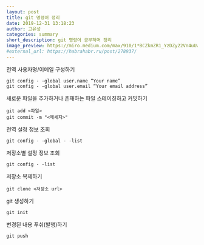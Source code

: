 ```yaml
---
layout: post
title: git 명령어 정리
date: 2019-12-31 13:18:23
author: 고유성
categories: summary
short_description: git 명령어 공부하며 정리
image_preview: https://miro.medium.com/max/910/1*BCZkmZR1_YzDZy22Vn4uUw.png
#external_url: https://habrahabr.ru/post/278937/
---
```

전역 사용자명/이메일 구성하기

~~~
git config - -global user.name “Your name”
git config - -global user.email “Your email address”
~~~

새로운 파일을 추가하거나 존재하는 파일 스테이징하고 커밋하기

~~~
git add <파일>
git commit -m "<메세지>"
~~~

전역 설정 정보 조회

~~~
git config - -global - -list
~~~

저장소별 설정 정보 조회
~~~
git config - -list
~~~

저장소 복제하기
~~~
git clone <저장소 url>
~~~

git 생성하기
~~~
git init 
~~~

변경된 내용 푸쉬(발행)하기
~~~
git push
~~~
